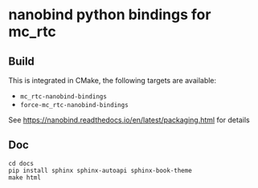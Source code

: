 # nanobind python bindings for mc_rtc

## Build

This is integrated in CMake, the following targets are available:
- `mc_rtc-nanobind-bindings`
- `force-mc_rtc-nanobind-bindings`

See https://nanobind.readthedocs.io/en/latest/packaging.html for details

## Doc

```
cd docs
pip install sphinx sphinx-autoapi sphinx-book-theme
make html
```
